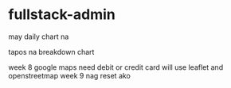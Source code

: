 # fullstack-admin


may daily chart na

tapos na breakdown chart

week 8 google maps need debit or credit card will use leaflet and openstreetmap 
week 9 nag reset ako